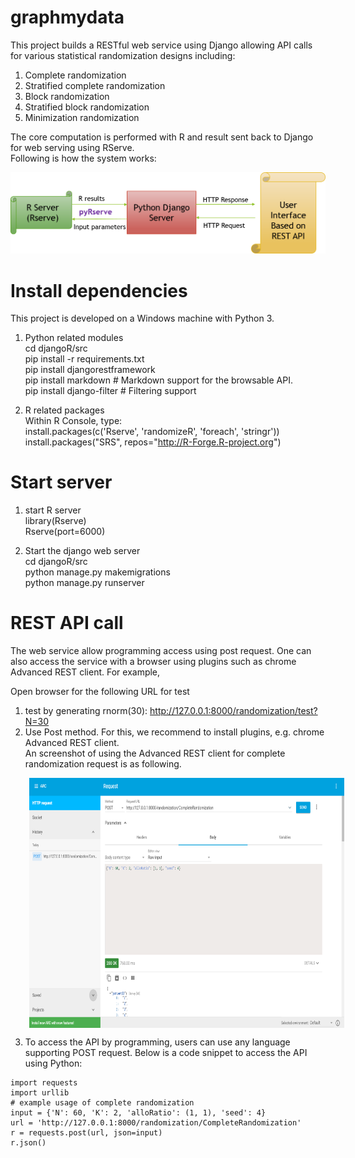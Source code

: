 # graphmydata
This project builds a RESTful web service using Django allowing API calls for various statistical randomization designs including:
1. Complete randomization
2. Stratified complete randomization
3. Block randomization 
4. Stratified block randomization
5. Minimization randomization

The core computation is performed with R and result sent back to Django for web serving using RServe.  
Following is how the system works:


![system overview](https://github.com/nickytong/graphmydata/blob/master/djangoR/src/randomization/assets/Sysem%20design.png)

# Install dependencies
This project is developed on a Windows machine with Python 3.

1. Python related modules   
cd djangoR/src  
pip install -r requirements.txt  
pip install djangorestframework  
pip install markdown       # Markdown support for the browsable API.  
pip install django-filter  # Filtering support  

2. R related packages  
Within R Console, type:  
install.packages(c('Rserve', 'randomizeR', 'foreach', 'stringr'))  
install.packages("SRS", repos="http://R-Forge.R-project.org")  

# Start server  
1. start R server  
library(Rserve)  
Rserve(port=6000)  

2. Start the django web server  
cd djangoR/src  
python manage.py makemigrations  
python manage.py runserver  

# REST API call
The web service allow programming access using post request. One can also access the service with a browser using plugins such as chrome Advanced REST client. For example,  

Open browser for the following URL for test  
1. test by generating rnorm(30): http://127.0.0.1:8000/randomization/test?N=30  
2. Use Post method. For this, we recommend to install plugins, e.g. chrome Advanced REST client.  
An screenshot of using the Advanced REST client for complete randomization request is as following.   
<img src="https://github.com/nickytong/graphmydata/blob/master/djangoR/src/randomization/assets/REST%20API%20using%20chrome%20Advanced%20REST%20extension.png" align="center" height="400" width="600" hspace="30"/>

3. To access the API by programming, users can use any language supporting POST request. Below is a code snippet to access the API using Python:

```
import requests
import urllib
# example usage of complete randomization
input = {'N': 60, 'K': 2, 'alloRatio': (1, 1), 'seed': 4}
url = 'http://127.0.0.1:8000/randomization/CompleteRandomization'
r = requests.post(url, json=input)
r.json()

```
